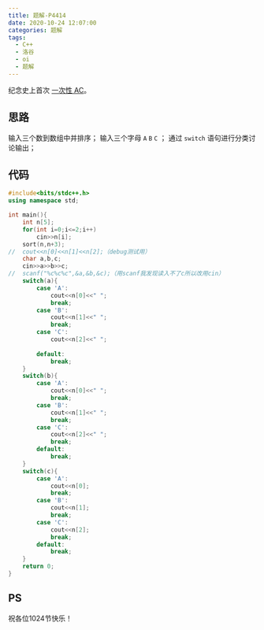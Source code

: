 ```yaml
---
title: 题解-P4414
date: 2020-10-24 12:07:00
categories: 题解
tags:
  - C++
  - 洛谷
  - oi
  - 题解
---
```


纪念史上首次 [一次性 AC](https://www.luogu.com.cn/record/40400035)。

## 思路

输入三个数到数组中并排序；
输入三个字母 `A` `B` `C` ；
通过 `switch` 语句进行分类讨论输出；

## 代码

```cpp
#include<bits/stdc++.h>
using namespace std;

int main(){
	int n[5];
	for(int i=0;i<=2;i++)
		cin>>n[i];
	sort(n,n+3);
//	cout<<n[0]<<n[1]<<n[2];（debug测试用）
	char a,b,c;
	cin>>a>>b>>c;
//	scanf("%c%c%c",&a,&b,&c);（用scanf我发现读入不了c所以改用cin）
	switch(a){
		case 'A':
			cout<<n[0]<<" ";
			break;
		case 'B':
			cout<<n[1]<<" ";
			break;
		case 'C':
			cout<<n[2]<<" ";
		
		default:
			break;
	}
	switch(b){
		case 'A':
			cout<<n[0]<<" ";
			break;
		case 'B':
			cout<<n[1]<<" ";
			break;
		case 'C':
			cout<<n[2]<<" ";
			break;
		default:
			break;
	}
	switch(c){
		case 'A':
			cout<<n[0];
			break;
		case 'B':
			cout<<n[1];
			break;
		case 'C':
			cout<<n[2];
			break;
		default:
			break;
	}
	return 0;
}
```

## PS

祝各位1024节快乐！
